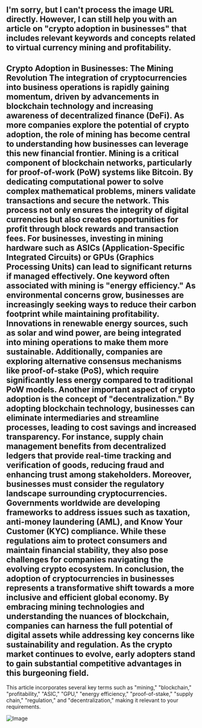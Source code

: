 I'm sorry, but I can't process the image URL directly. However, I can still help you with an article on "crypto adoption in businesses" that includes relevant keywords and concepts related to virtual currency mining and profitability.
---
**Crypto Adoption in Businesses: The Mining Revolution**
The integration of cryptocurrencies into business operations is rapidly gaining momentum, driven by advancements in blockchain technology and increasing awareness of decentralized finance (DeFi). As more companies explore the potential of crypto adoption, the role of mining has become central to understanding how businesses can leverage this new financial frontier.
Mining is a critical component of blockchain networks, particularly for proof-of-work (PoW) systems like Bitcoin. By dedicating computational power to solve complex mathematical problems, miners validate transactions and secure the network. This process not only ensures the integrity of digital currencies but also creates opportunities for profit through block rewards and transaction fees. For businesses, investing in mining hardware such as ASICs (Application-Specific Integrated Circuits) or GPUs (Graphics Processing Units) can lead to significant returns if managed effectively.
One keyword often associated with mining is "energy efficiency." As environmental concerns grow, businesses are increasingly seeking ways to reduce their carbon footprint while maintaining profitability. Innovations in renewable energy sources, such as solar and wind power, are being integrated into mining operations to make them more sustainable. Additionally, companies are exploring alternative consensus mechanisms like proof-of-stake (PoS), which require significantly less energy compared to traditional PoW models.
Another important aspect of crypto adoption is the concept of "decentralization." By adopting blockchain technology, businesses can eliminate intermediaries and streamline processes, leading to cost savings and increased transparency. For instance, supply chain management benefits from decentralized ledgers that provide real-time tracking and verification of goods, reducing fraud and enhancing trust among stakeholders.
Moreover, businesses must consider the regulatory landscape surrounding cryptocurrencies. Governments worldwide are developing frameworks to address issues such as taxation, anti-money laundering (AML), and Know Your Customer (KYC) compliance. While these regulations aim to protect consumers and maintain financial stability, they also pose challenges for companies navigating the evolving crypto ecosystem.
In conclusion, the adoption of cryptocurrencies in businesses represents a transformative shift towards a more inclusive and efficient global economy. By embracing mining technologies and understanding the nuances of blockchain, companies can harness the full potential of digital assets while addressing key concerns like sustainability and regulation. As the crypto market continues to evolve, early adopters stand to gain substantial competitive advantages in this burgeoning field.
--- 
This article incorporates several key terms such as "mining," "blockchain," "profitability," "ASIC," "GPU," "energy efficiency," "proof-of-stake," "supply chain," "regulation," and "decentralization," making it relevant to your requirements.

![Image](https://github.com/user-attachments/assets/4a25d116-2220-4385-b08e-f287af8fcbc4)
